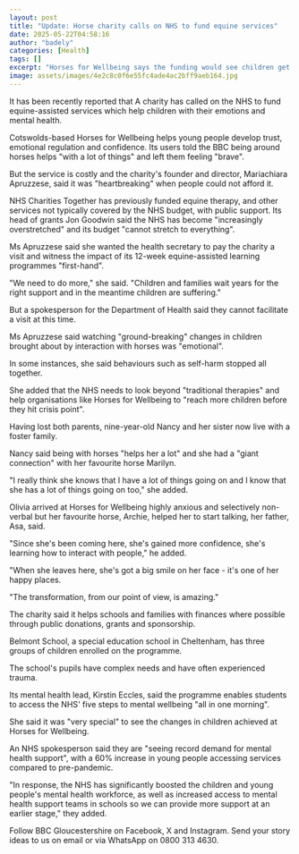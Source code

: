 ```yaml
---
layout: post
title: "Update: Horse charity calls on NHS to fund equine services"
date: 2025-05-22T04:58:16
author: "badely"
categories: [Health]
tags: []
excerpt: "Horses for Wellbeing says the funding would see children get help before they 'hit crisis point'."
image: assets/images/4e2c8c0f6e55fc4ade4ac2bff9aeb164.jpg
---
```


It has been recently reported that A charity has called on the NHS to fund equine-assisted services which help children with their emotions and mental health.

Cotswolds-based Horses for Wellbeing helps young people develop trust, emotional regulation and confidence. Its users told the BBC being around horses helps "with a lot of things" and left them feeling "brave".

But the service is costly and the charity's founder and director, Mariachiara Apruzzese, said it was "heartbreaking" when people could not afford it.

NHS Charities Together has previously funded equine therapy, and other services not typically covered by the NHS budget, with public support. Its head of grants Jon Goodwin said the NHS has become "increasingly overstretched" and its budget "cannot stretch to everything".

Ms Apruzzese said she wanted the health secretary to pay the charity a visit and witness the impact of its 12-week equine-assisted learning programmes "first-hand".

"We need to do more," she said. "Children and families wait years for the right support and in the meantime children are suffering."

But a spokesperson for the Department of Health said they cannot facilitate a visit at this time.

Ms Apruzzese said watching "ground-breaking" changes in children brought about by interaction with horses was "emotional". 

In some instances, she said behaviours such as self-harm stopped all together.

She added that the NHS needs to look beyond "traditional therapies" and help organisations like Horses for Wellbeing to "reach more children before they hit crisis point".

Having lost both parents, nine-year-old Nancy and her sister now live with a foster family.

Nancy said being with horses "helps her a lot" and she had a "giant connection" with her favourite horse Marilyn.

"I really think she knows that I have a lot of things going on and I know that she has a lot of things going on too," she added.

Olivia arrived at Horses for Wellbeing highly anxious and selectively non-verbal but her favourite horse, Archie, helped her to start talking, her father, Asa, said.

"Since she's been coming here, she's gained more confidence, she's learning how to interact with people," he added.

"When she leaves here, she's got a big smile on her face - it's one of her happy places.

"The transformation, from our point of view, is amazing."

The charity said it helps schools and families with finances where possible through public donations, grants and sponsorship.

Belmont School, a special education school in Cheltenham, has three groups of children enrolled on the programme.

The school's pupils have complex needs and have often experienced trauma.

Its mental health lead, Kirstin Eccles, said the programme enables students to access the NHS' five steps to mental wellbeing "all in one morning".

She said it was "very special" to see the changes in children achieved at Horses for Wellbeing.

An NHS spokesperson said they are "seeing record demand for mental health support", with a 60% increase in young people accessing services compared to pre-pandemic.

"In response, the NHS has significantly boosted the children and young people's mental health workforce, as well as increased access to mental health support teams in schools so we can provide more support at an earlier stage," they added.

Follow BBC Gloucestershire on Facebook, X and Instagram. Send your story ideas to us on email or via WhatsApp on 0800 313 4630.


